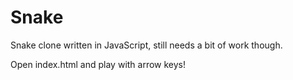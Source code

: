 Snake
=====

Snake clone written in JavaScript, still needs a bit of work though. 

Open index.html and play with arrow keys!
